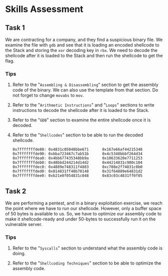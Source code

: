 # **Skills Assessment**

## **Task 1**

We are contracting for a company, and they find a suspicious binary file. We examine the file with `gdb` and see that it is loading an encoded shellcode to the Stack and storing the `xor` decoding key in `rbx`. We need to decode the shellcode after it is loaded to the Stack and then run the shellcode to get the flag.

### Tips

1. Refer to the "`Assembling & Disassembling`" section to get the assembly code of the binary. We can also use the template from that section. Do not forget to change `movabs` to `mov`.

2. Refer to the "`Arithmetic Instructions`" and "`Loops`" sections to write instructions to decode the shellcode after it is loaded to the Stack.

3. Refer to the "`GDB`" section to examine the entire shellcode once it is decoded.

4. Refer to the "`Shellcodes`" section to be able to run the decoded shellcode.

   ```shell
   0x7fffffffde80: 0x4831c05048bbe671      0x167e66af44215348
   0x7fffffffde90: 0xbba723467c7ab51b      0x4c5348bbbf264d34
   0x7fffffffdea0: 0x4bb677435348bb9a      0x10633620e7711253
   0x7fffffffdeb0: 0x48bbd244214d14d2      0x44214831c980c104
   0x7fffffffdec0: 0x4889e748311f4883      0xc708e2f74831c0b0
   0x7fffffffded0: 0x014831ff40b70148      0x31f64889e64831d2
   0x7fffffffdee0: 0xb21e0f054831c048      0x83c03c4831ff0f05
   ```

## **Task 2**

We are performing a pentest, and in a binary exploitation exercise, we reach the point where we have to run our shellcode. However, only a buffer space of 50 bytes is available to us. So, we have to optimize our assembly code to make it shellcode-ready and under 50-bytes to successfully run it on the vulnerable server.

### Tips

1. Refer to the "`Syscalls`" section to understand what the assembly code is doing.

2. Refer to the "`Shellcoding Techniques`" section to be able to optimize the assembly code.
